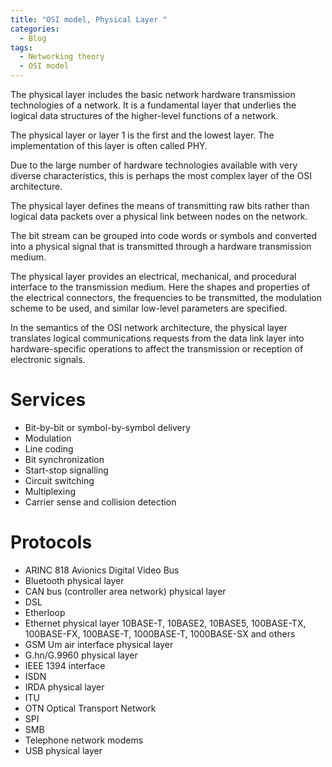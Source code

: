 ```yaml
---
title: "OSI model, Physical Layer "
categories:
  - Blog
tags:
  - Networking theory
  - OSI model
---
```




The physical layer includes the basic network hardware transmission technologies of a network. It is a fundamental layer that underlies the logical data structures of the higher-level functions of a network. 

The physical layer or layer 1 is the first and the lowest layer. The implementation of this layer is often called PHY.

Due to the large number of hardware technologies available with very diverse characteristics, this is perhaps the most complex layer of the OSI architecture.

The physical layer defines the means of transmitting raw bits rather than logical data packets over a physical link between nodes on the network. 

The bit stream can be grouped into code words or symbols and converted into a physical signal that is transmitted through a hardware transmission medium. 

The physical layer provides an electrical, mechanical, and procedural interface to the transmission medium. Here the shapes and properties of the electrical connectors, the frequencies to be transmitted, the modulation scheme to be used, and similar low-level parameters are specified.

In the semantics of the OSI network architecture, the physical layer translates logical communications requests from the data link layer into hardware-specific operations to affect the transmission or reception of electronic signals.


<h1>Services</h1>
<ul>

<li>Bit-by-bit or symbol-by-symbol delivery</li>
<li>Modulation</li>
<li>Line coding</li>
<li>Bit synchronization</li>
<li>Start-stop signalling</li>
<li>Circuit switching</li>
<li>Multiplexing</li>
<li>Carrier sense and collision detection</li>

</ul>


<h1>Protocols</h1>
<ul>


<li>ARINC 818	Avionics Digital Video Bus</li>
<li>Bluetooth physical layer	</li>
<li>CAN bus	(controller area network) physical layer</li>
<li>DSL	</li>
<li>Etherloop	</li>
<li>Ethernet physical layer	10BASE-T, 10BASE2, 10BASE5, 100BASE-TX, 100BASE-FX, 100BASE-T, 1000BASE-T, 1000BASE-SX and others</li>
<li>GSM	Um air interface physical layer</li>
<li>G.hn/G.9960	physical layer</li>
<li>IEEE 1394 interface	</li>
<li>ISDN	</li>
<li>IRDA	physical layer</li>
<li>ITU	</li>
<li>OTN	Optical Transport Network</li>
<li>SPI	</li>
<li>SMB	</li>
<li>Telephone network modems	</li>
<li>USB	physical layer</li>

</ul>